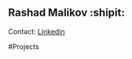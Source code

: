 ## Rashad Malikov :shipit:
Contact:  [Linkedin](https://www.linkedin.com/in/rashad-malikov-398101293/)

#Projects
